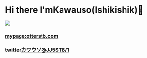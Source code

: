 # Hi there I'mKawauso(Ishikishik)👋
<img src="https://komarev.com/ghpvc/?username=Ishikishik" /><a href="https://practice.otterstb.com" target="_blank">



### mypage:[otterstb.com](https://practice.otterstb.com)

### twitter[カワウソ@JJ5STB/1](https://x.com/bluepho353181/status/1835942255351525413)
<!--
**Ishikishik/Ishikishik** is a ✨ _special_ ✨ repository because its `README.md` (this file) appears on your GitHub profile.

Here are some ideas to get you started:

- 🔭 I’m currently working on ...
- 🌱 I’m currently learning ...
- 👯 I’m looking to collaborate on ...
- 🤔 I’m looking for help with ...
- 💬 Ask me about ...
- 📫 How to reach me: ...
- 😄 Pronouns: ...
- ⚡ Fun fact: ...
-->
